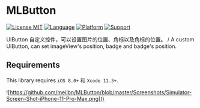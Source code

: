 # MLButton
[![License MIT](https://img.shields.io/badge/license-MIT-green.svg?style=flat)](https://raw.githubusercontent.com/meilbn/MLBOmniButton/master/LICENSE)
[![Language](https://img.shields.io/badge/language-Swift-orange.svg)](https://developer.apple.com/swift)
[![Platform](https://img.shields.io/badge/platform-iOS-orange.svg)](https://www.apple.com/nl/ios/)
[![Support](https://img.shields.io/badge/support-iOS%208+%20-blue.svg?style=flat)](https://www.apple.com/nl/ios/)

UIButton 自定义控件，可以设置图片的位置、角标以及角标的位置。 / A custom UIButton, can set imageView's position, badge and badge's position.

## Requirements
This library requires ``iOS 8.0+`` 和 ``Xcode 11.3+``.

![https://github.com/meilbn/MLButton/blob/master/Screenshots/Simulator-Screen-Shot-iPhone-11-Pro-Max.png]()

